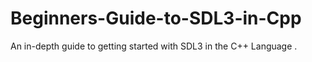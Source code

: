# Beginners-Guide-to-SDL3-in-Cpp
An in-depth guide to getting started with SDL3 in the C++ Language . 

